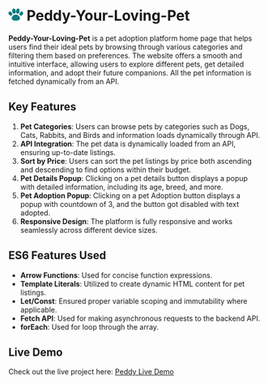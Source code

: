 # ![Peddy Logo](/images/logo.webp) Peddy-Your-Loving-Pet

**Peddy-Your-Loving-Pet** is a pet adoption platform home page that helps users find their ideal pets by browsing through various categories and filtering them based on preferences. The website offers a smooth and intuitive interface, allowing users to explore different pets, get detailed information, and adopt their future companions. All the pet information is fetched dynamically from an API.

## Key Features

1. **Pet Categories**: Users can browse pets by categories such as Dogs, Cats, Rabbits, and Birds and information loads dynamically through API.
2. **API Integration**: The pet data is dynamically loaded from an API, ensuring up-to-date listings.
3. **Sort by Price**: Users can sort the pet listings by price both ascending and descending to find options within their budget.
4. **Pet Details Popup**: Clicking on a pet details button displays a popup with detailed information, including its age, breed, and more.
5. **Pet Adoption Popup**: Clicking on a pet Adoption button displays a popup with countdown of 3, and the button got disabled with text adopted.
6. **Responsive Design**: The platform is fully responsive and works seamlessly across different device sizes.

## ES6 Features Used

- **Arrow Functions**: Used for concise function expressions.
- **Template Literals**: Utilized to create dynamic HTML content for pet listings.
- **Let/Const**: Ensured proper variable scoping and immutability where applicable.
- **Fetch API**: Used for making asynchronous requests to the backend API.
- **forEach**: Used for loop through the array.

## Live Demo

Check out the live project here: [Peddy Live Demo](https://peddy-your-loving-pet.netlify.app/)
